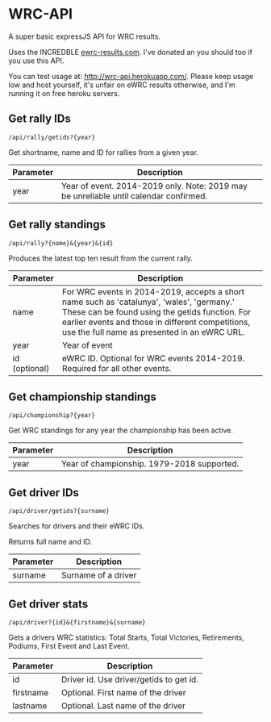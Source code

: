 # WRC-API
A super basic expressJS API for WRC results.

Uses the INCREDBLE [ewrc-results.com](http://ewrc-results.com). I've donated an you should too if you use this API.

You can test usage at: http://wrc-api.herokuapp.com/. Please keep usage low and host yourself, it's unfair on eWRC results otherwise, and I'm running it on free heroku servers.

## Get rally IDs

`/api/rally/getids?{year}`

Get shortname, name and ID for rallies from a given year.

| Parameter  | Description  |
|---|---|
|  year |  Year of event. 2014-2019 only. Note: 2019 may be unreliable until calendar confirmed. |

## Get rally standings

`/api/rally?{name}&{year}&{id}`

Produces the latest top ten result from the current rally.

| Parameter  | Description  |
|---|---|
| name  | For WRC events in 2014-2019, accepts a short name such as 'catalunya', 'wales', 'germany.' These can be found using the getids function. For earlier events and those in different competitions, use the full name as presented in an eWRC URL.  |
| year  |  Year of event |
| id (optional) | eWRC ID. Optional for WRC events 2014-2019. Required for all other events.  |

## Get championship standings

`/api/championship?{year}`

Get WRC standings for any year the championship has been active.

| Parameter  | Description  |
|---|---|
|  year |  Year of championship. 1979-2018 supported. |

## Get driver IDs

`/api/driver/getids?{surname}`

Searches for drivers and their eWRC IDs.

Returns full name and ID.

| Parameter  | Description  |
|---|---|
|  surname |  Surname of a driver |


## Get driver stats

`/api/driver?{id}&{firstname}&{surname}`

Gets a drivers WRC statistics: Total Starts, Total Victories, Retirements, Podiums, First Event and Last Event.

| Parameter  | Description  |
|---|---|
|  id |  Driver id. Use driver/getids to get id. |
|  firstname | Optional. First name of the driver |
| lastname | Optional. Last name of the driver |

